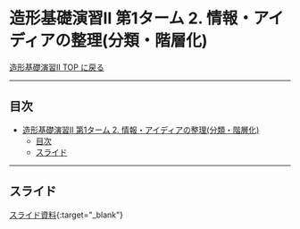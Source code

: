 # 造形基礎演習II 第1ターム 2. 情報・アイディアの整理(分類・階層化)

[造形基礎演習II TOP に戻る](./index.md)

---
## 目次

- [造形基礎演習II 第1ターム 2. 情報・アイディアの整理(分類・階層化)](#造形基礎演習ii-第1ターム-2-情報アイディアの整理分類階層化)
  - [目次](#目次)
  - [スライド](#スライド)

---

## スライド

[スライド資料](./ad2_02slide.pdf){:target="_blank"}

